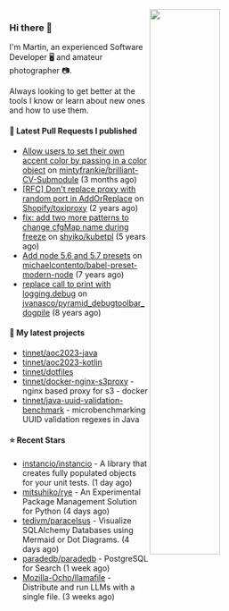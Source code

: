 <img align="right" src="https://github-profile-summary-cards.vercel.app/api/cards/profile-details?username=tinnet&theme=github" width="50%"/>
<h3 class="mt-n3">Hi there 👋</h3>

I'm Martin, an experienced Software Developer 🖥️ and amateur photographer 📷.

Always looking to get better at the tools I know or learn about new ones and how to use them.

#### 🔨 Latest Pull Requests I published

- [Allow users to set their own accent color by passing in a color object](https://github.com/mintyfrankie/brilliant-CV-Submodule/pull/10) on [mintyfrankie/brilliant-CV-Submodule](https://github.com/mintyfrankie/brilliant-CV-Submodule) (3 months ago)
- [[RFC] Don&#39;t replace proxy with random port in AddOrReplace](https://github.com/Shopify/toxiproxy/pull/356) on [Shopify/toxiproxy](https://github.com/Shopify/toxiproxy) (2 years ago)
- [fix: add two more patterns to change cfgMap name during freeze](https://github.com/shyiko/kubetpl/pull/12) on [shyiko/kubetpl](https://github.com/shyiko/kubetpl) (5 years ago)
- [Add node 5.6 and 5.7 presets](https://github.com/michaelcontento/babel-preset-modern-node/pull/35) on [michaelcontento/babel-preset-modern-node](https://github.com/michaelcontento/babel-preset-modern-node) (7 years ago)
- [replace call to print with logging.debug](https://github.com/jvanasco/pyramid_debugtoolbar_dogpile/pull/2) on [jvanasco/pyramid_debugtoolbar_dogpile](https://github.com/jvanasco/pyramid_debugtoolbar_dogpile) (8 years ago)

#### 🌱 My latest projects

- [tinnet/aoc2023-java](https://github.com/tinnet/aoc2023-java)
- [tinnet/aoc2023-kotlin](https://github.com/tinnet/aoc2023-kotlin)
- [tinnet/dotfiles](https://github.com/tinnet/dotfiles)
- [tinnet/docker-nginx-s3proxy](https://github.com/tinnet/docker-nginx-s3proxy) - nginx based proxy for s3 - docker
- [tinnet/java-uuid-validation-benchmark](https://github.com/tinnet/java-uuid-validation-benchmark) - microbenchmarking UUID validation regexes in Java

#### ⭐ Recent Stars

- [instancio/instancio](https://github.com/instancio/instancio) - A library that creates fully populated objects for your unit tests. (1 day ago)
- [mitsuhiko/rye](https://github.com/mitsuhiko/rye) - An Experimental Package Management Solution for Python (4 days ago)
- [tedivm/paracelsus](https://github.com/tedivm/paracelsus) - Visualize SQLAlchemy Databases using Mermaid or Dot Diagrams. (4 days ago)
- [paradedb/paradedb](https://github.com/paradedb/paradedb) - PostgreSQL for Search (1 week ago)
- [Mozilla-Ocho/llamafile](https://github.com/Mozilla-Ocho/llamafile) - Distribute and run LLMs with a single file. (3 weeks ago)
